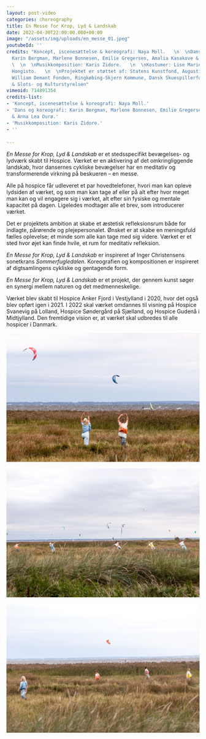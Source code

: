 ```yaml
---
layout: post-video
categories: choreography
title: En Messe for Krop, Lyd & Landskab
date: 2022-04-30T22:00:00.000+00:00
image: "/assets/img/uploads/en_messe_01.jpeg"
youtubeId: ''
credits: "Koncept, iscenesættelse & koreografi: Naya Moll.   \n  \nDans og koreografi:
  Karin Bergman, Marlene Bonnesen, Emilie Gregersen, Amalia Kasakove & Anna Lea Ourø.
  \  \n  \nMusikkomposition: Karis Zidore.   \n  \nKostumer: Lise Marie Birch & Tytti
  Hongisto.   \n  \nProjektet er støttet af: Statens Kunstfond, Augustinus Fonden,
  William Demant Fonden, Ringkøbing-Skjern Kommune, Dansk Skuespillerforbunds Projektstøtteudvalg
  & Slots- og Kulturstyrelsen"
vimeoid: 714891354
credits-list:
- 'Koncept, iscenesættelse & koreografi: Naya Moll.'
- 'Dans og koreografi: Karin Bergman, Marlene Bonnesen, Emilie Gregersen, Amalia Kasakove
  & Anna Lea Ourø.'
- 'Musikkomposition: Karis Zidore.'
- ''

---
```

_En Messe for Krop, Lyd & Landskab_ er et stedsspecifikt bevægelses- og lydværk skabt til Hospice. Værket er en aktivering af det omkringliggende landskab, hvor dansernes cykliske bevægelser har en meditativ og transformerende virkning på beskueren – en messe.

Alle på hospice får udleveret et par hovedtelefoner, hvori man kan opleve lydsiden af værket, og som man kan tage af eller på alt efter hvor meget man kan og vil engagere sig i værket, alt efter sin fysiske og mentale kapacitet på dagen. Ligeledes modtager alle et brev, som introducerer værket.

Det er projektets ambition at skabe et æstetisk refleksionsrum både for indlagte, pårørende og plejepersonalet. Ønsket er at skabe en meningsfuld fælles oplevelse; et minde som alle kan tage med sig videre. Værket er et sted hvor øjet kan finde hvile, et rum for meditativ refleksion.

_En Messe for Krop, Lyd & Landskab_ er inspireret af Inger Christensens sonetkrans _Sommerfugledalen_. Koreografien og kompositionen er inspireret af digtsamlingens cykliske og gentagende form.

_En Messe for Krop, Lyd & Landskab_ er et projekt, der gennem kunst søger en synergi mellem naturen og det medmenneskelige.

Værket blev skabt til Hospice Anker Fjord i Vestjylland i 2020, hvor det også blev opført igen i 2021. I 2022 skal værket omdannes til visning på Hospice Svanevig på Lolland, Hospice Søndergård på Sjælland, og Hospice Gudenå i Midtjylland.
Den fremtidige vision er, at værket skal udbredes til alle hospicer i Danmark.

![](/assets/img/uploads/en_messe_02.jpeg)

![](/assets/img/uploads/en_messe_04.jpeg)

![](/assets/img/uploads/en_messe_03.jpeg)